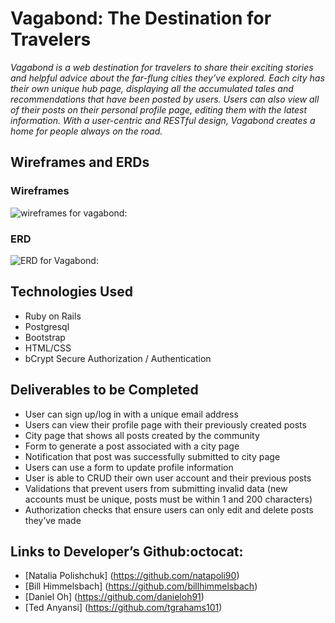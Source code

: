 # Vagabond: The Destination for Travelers 

*Vagabond is a web destination for travelers to share their exciting stories and helpful advice about the far-flung cities they’ve explored. Each city has their own unique hub page, displaying all the accumulated tales and recommendations that have been posted by users. Users can also view all of their posts on their personal profile page, editing them with the latest information. With a user-centric and RESTful design, Vagabond creates a home for people always on the road.*

## Wireframes and ERDs

### Wireframes

![wireframes for vagabond:](https://raw.githubusercontent.com/sf-wdi-30/project-vagabond/master/wireframes.png "wireframes for vagabond")

### ERD

![ERD for Vagabond:](http://i.imgur.com/utnKSst.png "ERD for Vagabond")

## Technologies Used

* Ruby on Rails
* Postgresql
* Bootstrap
* HTML/CSS
* bCrypt Secure Authorization / Authentication

## Deliverables to be Completed
* User can sign up/log in with a unique email address
* Users can view their profile page with their previously created posts
* City page that shows all posts created by the community
* Form to generate a post associated with a city page
* Notification that post was successfully submitted to city page
* Users can use a form to update profile information
* User is able to CRUD their own user account and their previous posts
* Validations that prevent users from submitting invalid data (new accounts must be unique, posts must be within 1 and 200 characters)
* Authorization checks that ensure users can only edit and delete posts they’ve made

## Links to Developer’s Github:octocat:
* [Natalia Polishchuk] (https://github.com/natapoli90)
* [Bill Himmelsbach] (https://github.com/billhimmelsbach)
* [Daniel Oh] (https://github.com/danieloh91)
* [Ted Anyansi] (https://github.com/tgrahams101)
